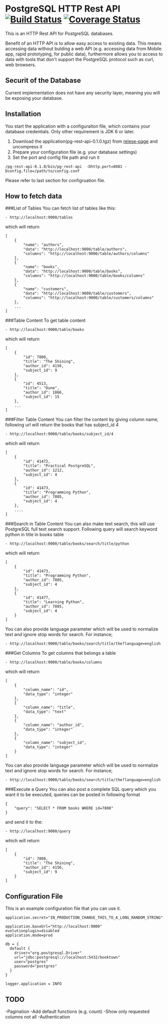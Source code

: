 PostgreSQL HTTP Rest API [![Build Status][travis-ci_status_img]][travis-ci_status] [![Coverage Status][coveralls_status_img]][coveralls_status]
======

This is an HTTP Rest API for PostgreSQL databases.

Benefit of an HTTP API is to allow easy access to existing data. This means accessing data without bulding a web API (e.g. accessing data from Mobile app, rapid prototyping, for public data), furthermore allows you to access to data with tools that don't support the PostgreSQL protocol such as curl, web browsers.



## Securit of the Database
Current implementation does not have any security layer, meaning you will be exposing your database.

## Installation
You start the application with a configuraiton file, which contains your database credentials. Only other requirement is JDK 6 or later. 

1. Download the application(pg-rest-api-0.1.0.tgz) from [relese-page] and uncompress it
2. Prepare your configuration file (e.g. your database settings)
3. Set the port and config file path and run it 


```
/pg-rest-api-0.1.0/bin/pg-rest-api  -Dhttp.port=8081 -Dconfig.file=/path/to/config.conf 
```

 
Please refer to last section for configruation file.


## How to fetch data

###List of Tables
You can fetch list of tables like this:

	- http://localhost:9000/tables
	
which will return 

```
[
    {
        "name": "authors",
        "data": "http://localhost:9000/table/authors",
        "columns": "http://localhost:9000/table/authors/columns"
    },
    {
        "name": "books",
        "data": "http://localhost:9000/table/books",
        "columns": "http://localhost:9000/table/books/columns"
    },
    {
        "name": "customers",
        "data": "http://localhost:9000/table/customers",
        "columns": "http://localhost:9000/table/customers/columns"
    },
    ...
]
```


###Table Content
To get table content

	- http://localhost:9000/table/books
	
which will return 

```
[
    {
        "id": 7808,
        "title": "The Shining",
        "author_id": 4156,
        "subject_id": 9
    },
    {
        "id": 4513,
        "title": "Dune",
        "author_id": 1866,
        "subject_id": 15
    },
    ...
]
```


###Filter Table Content
You can filter the content by giving column name, following url will return the books that has subject_id 4

	- http://localhost:9000/table/books/subject_id/4
	
which will return 

```
[
    {
        "id": 41472,
        "title": "Practical PostgreSQL",
        "author_id": 1212,
        "subject_id": 4
    },
    {
        "id": 41473,
        "title": "Programming Python",
        "author_id": 7805,
        "subject_id": 4
    },
    ....
]
```


###Search in Table Content
You can also make text search, this will use PostgreSQL full text search support. Following query will search keyword python in title in books table 

	- http://localhost:9000/table/books/search/title/python
	
which will return 

```
[
    {
        "id": 41473,
        "title": "Programming Python",
        "author_id": 7805,
        "subject_id": 4
    },
    {
        "id": 41477,
        "title": "Learning Python",
        "author_id": 7805,
        "subject_id": 4
    }
]
```

You can also provide language parameter which will be used to normalize text and ignore stop words for search. For instance;

	- http://localhost:9000/table/books/search/title/the?language=english



###Get Columns
To get columns that belongs a table

	- http://localhost:9000/table/books/columns
	
which will return 

```
[
    {
        "column_name": "id",
        "data_type": "integer"
    },
    {
        "column_name": "title",
        "data_type": "text"
    },
    {
        "column_name": "author_id",
        "data_type": "integer"
    },
    {
        "column_name": "subject_id",
        "data_type": "integer"
    }
]
```



You can also provide language parameter which will be used to normalize text and ignore stop words for search. For instance;

	- http://localhost:9000/table/books/search/title/the?language=english


###Execute a Query
You can also post a complete SQL query which you want it to be executed, queries can be posted in following format


```
{
    "query": "SELECT * FROM books WHERE id=7808"
}
```

and send it to the:


	- http://localhost:9000/query

which will return 

```
[
    {
        "id": 7808,
        "title": "The Shining",
        "author_id": 4156,
        "subject_id": 9
    }
]
```



## Configuration File

This is an example configuration file that you can use it.


```
application.secret="IN_PRODUCTION_CHANGE_THIS_TO_A_LONG_RANDOM_STRING"

application.baseUrl="http://localhost:9000"
evolutionplugin=disabled
application.mode=prod

db = {
  default {
    driver="org.postgresql.Driver"
    url="jdbc:postgresql://localhost:5432/booktown"
    user="postgres"
    password="postgres"
  }
}

logger.application = INFO

```


## TODO
-Pagination 
-Add default functions (e.g. count)
-Show only requested columns not all
-Authentication


[travis-ci_status_img]: https://travis-ci.org/enginyoyen/postgresql-rest-api.svg?branch=master
[travis-ci_status]: https://travis-ci.org/enginyoyen/postgresql-rest-api
[coveralls_status_img]: https://img.shields.io/coveralls/enginyoyen/postgresql-rest-api.svg
[coveralls_status]: https://coveralls.io/r/enginyoyen/postgresql-rest-api?branch=master

[relese-page]: https://github.com/enginyoyen/postgresql-rest-api/releases/tag/v0.1.0
